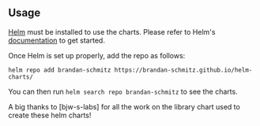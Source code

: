 ## Usage

[Helm](https://helm.sh) must be installed to use the charts.
Please refer to Helm's [documentation](https://helm.sh/docs/) to get started.

Once Helm is set up properly, add the repo as follows:

```console
helm repo add brandan-schmitz https://brandan-schmitz.github.io/helm-charts/
```

You can then run `helm search repo brandan-schmitz` to see the charts.

A big thanks to [bjw-s-labs] for all the work on the library chart used to create these helm charts!